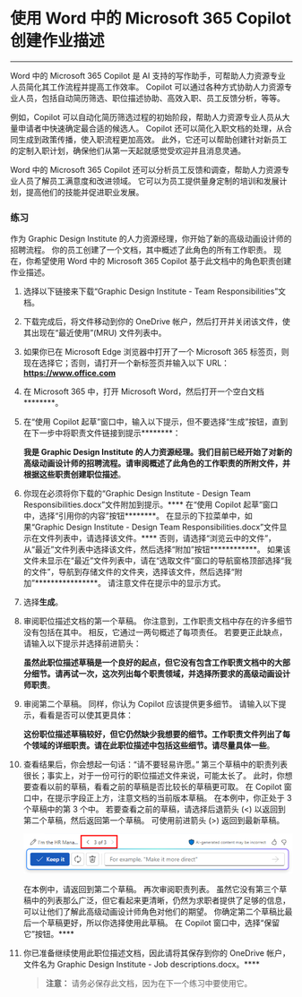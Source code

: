 # 使用 Word 中的 Microsoft 365 Copilot 创建作业描述
---
Word 中的 Microsoft 365 Copilot 是 AI 支持的写作助手，可帮助人力资源专业人员简化其工作流程并提高工作效率。 Copilot 可以通过各种方式协助人力资源专业人员，包括自动简历筛选、职位描述协助、高效入职、员工反馈分析，等等。

例如，Copilot 可以自动化简历筛选过程的初始阶段，帮助人力资源专业人员从大量申请者中快速确定最合适的候选人。 Copilot 还可以简化入职文档的处理，从合同生成到政策传播，使入职流程更加高效。 此外，它还可以帮助创建针对新员工的定制入职计划，确保他们从第一天起就感觉受欢迎并且消息灵通。

Word 中的 Microsoft 365 Copilot 还可以分析员工反馈和调查，帮助人力资源专业人员了解员工满意度和改进领域。 它可以为员工提供量身定制的培训和发展计划，提高他们的技能并促进职业发展。

### 练习

作为 Graphic Design Institute 的人力资源经理，你开始了新的高级动画设计师的招聘流程。 你的员工创建了一个文档，其中概述了此角色的所有工作职责。 现在，你希望使用 Word 中的 Microsoft 365 Copilot 基于此文档中的角色职责创建作业描述。

1.  选择以下链接来下载“Graphic Design Institute - Team Responsibilities”[](https://go.microsoft.com/fwlink/?linkid=2268824)文档。
2.  下载完成后，将文件移动到你的 OneDrive 帐户，然后打开并关闭该文件，使其出现在“最近使用”(MRU) 文件列表中。
3.  如果你已在 Microsoft Edge 浏览器中打开了一个 Microsoft 365 标签页，则现在选择它；否则，请打开一个新标签页并输入以下 URL：**https://www.office.com**
4.  在 Microsoft 365 中，打开 Microsoft Word，然后打开一个空白文档********。
5.  在“使用 Copilot 起草”窗口中，输入以下提示，但不要选择“生成”按钮，直到在下一步中将职责文件链接到提示********：
    
    **我是 Graphic Design Institute 的人力资源经理。我们目前已经开始了对新的高级动画设计师的招聘流程。请审阅概述了此角色的工作职责的所附文件，并根据这些职责创建职位描述**。
6.  你现在必须将你下载的“Graphic Design Institute - Design Team Responsibilities.docx”文件附加到提示。**** 在“使用 Copilot 起草”窗口中，选择“引用你的内容”按钮********。 在显示的下拉菜单中，如果“Graphic Design Institute - Design Team Responsibilities.docx”文件显示在文件列表中，请选择该文件。**** 否则，请选择“浏览云中的文件”，从“最近”文件列表中选择该文件，然后选择“附加”按钮************。 如果该文件未显示在“最近”文件列表中，请在“选取文件”窗口的导航窗格顶部选择“我的文件”，导航到存储文件的文件夹，选择该文件，然后选择“附加”****************。 请注意文件在提示中的显示方式。
7.  选择**生成**。
8.  审阅职位描述文档的第一个草稿。 你注意到，工作职责文档中存在的许多细节没有包括在其中。 相反，它通过一两句概述了每项责任。 若要更正此缺点，请输入以下提示并选择前进箭头：
    
    **虽然此职位描述草稿是一个良好的起点，但它没有包含工作职责文档中的大部分细节。请再试一次，这次列出每个职责领域，并选择所要求的高级动画设计师职责**。
9.  审阅第二个草稿。 同样，你认为 Copilot 应该提供更多细节。 请输入以下提示，看看是否可以使其更具体：
    
    **这份职位描述草稿较好，但它仍然缺少我想要的细节。工作职责文件列出了每个领域的详细职责。请在此职位描述中包括这些细节。请尽量具体一些**。
10. 查看结果后，你会想起一句话：“请不要轻易许愿。” 第三个草稿中的职责列表很长；事实上，对于一份可行的职位描述文件来说，可能太长了。 此时，你想要查看以前的草稿，看看之前的草稿是否比较长的草稿更可取。 在 Copilot 窗口中，在提示字段正上方，注意文档的当前版本草稿。 在本例中，你正处于 3 个草稿中的第 3 个中。 若要查看之前的草稿，请选择后退箭头 (&lt;) 以返回到第二个草稿，然后返回第一个草稿。 可使用前进箭头 (&gt;) 返回到最新草稿。
    
    ![屏幕截图显示了 Word 中的 Microsoft 365 Copilot 窗口中的草稿范围，当前草稿为 3 个草稿中的第 3 个。](../media/copilot-word-drafts-db99d003.png)
    
    
    在本例中，请返回到第二个草稿。 再次审阅职责列表。 虽然它没有第三个草稿中的列表那么广泛，但它看起来更清晰，仍然为求职者提供了足够的信息，可以让他们了解此高级动画设计师角色对他们的期望。 你确定第二个草稿比最后一个草稿更好，所以你选择使用此草稿。 在 Copilot 窗口中，选择“保留它”按钮。****
11. 你已准备继续使用此职位描述文档，因此请将其保存到你的 OneDrive 帐户，文件名为 Graphic Design Institute - Job descriptions.docx。****

    > **注意：** 请务必保存此文档，因为在下一个练习中要使用它。
